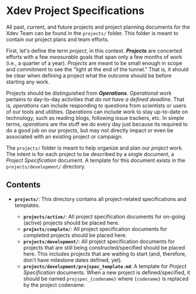 # Xdev Project Specifications

All past, current, and future projects and project planning documents for the Xdev Team
can be found in the `projects/` folder.  This folder is meant to contain our project plans
and team efforts.

First, let's define the term *project*, in this context.  ***Projects*** are concerted
efforts with a few *measurable* goals that span only a few months of work (i.e., a quarter
of a year).  *Projects* are meant to be small enough in scope and commitment to see the
"light at the end of the tunnel."  That is, it should be clear when defining a project what
the outcome should be before starting any work.

Projects should be distinguished from ***Operations***.  *Operational* work pertains to
day-to-day activities that *do not have a defined deadline*.  That is, *operations* can
include responding to questions from scientists or users of our tools and utilities.
*Operations* can include work to stay up-to-date on technology, such as reading blogs,
following issue trackers, etc.  In simple terms, *operations* are the stuff we do every
day just because its required to do a good job on our projects, but may not directly
impact or even be associated with an existing project or campaign.

The `projects/` folder is meant to help organize and plan our *project* work.  The intent
is for each project to be described by a single document, a *Project Specification*
document.  A template for this document exists in the `projects/development/` directory.

## Contents

- **`projects/`**: This directory contains all project-related specifications and
  templates.

  - **`projects/active/`**: All project specification documents for on-going (active)
    projects should be placed here.
  - **`projects/complete/`**: All project specification documents for completed
    projects should be placed here.
  - **`projects/development/`**: All project specification documents for projects
    that are still being constructed/specified should be placed here.  This includes
    projects that are waiting to start (and, therefore, don't have milestone dates
    defined, yet).
  - **`projects/development/projspec_template.md`**: A template for *Project Specification*
    documents.  When a new project is defined/specified, it should be named
    `projspec_{codename}` where `{codename}` is replaced by the project codename.
